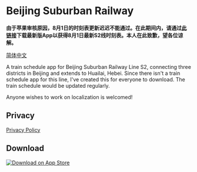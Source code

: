 # Beijing Suburban Railway

**由于苹果审核原因，8月1日的时刻表更新迟迟不能通过。在此期间内，请通过[此链接](https://testflight.apple.com/join/w1lXlVor)下载最新版App以获得8月1日最新S2线时刻表。本人在此致歉，望各位谅解。**

[简体中文](README_zh_cn.md)

A train schedule app for Beijing Suburban Railway Line S2, connecting three districts in Beijing and extends to Huailai, Hebei. Since there isn't a train schedule app for this line, I've created this for everyone to download. The train schedule would be updated regularly.

Anyone wishes to work on localization is welcomed!

## Privacy

[Privacy Policy](privacy.md)

## Download

[![Download on App Store](https://developer.apple.com/app-store/marketing/guidelines/images/badge-download-on-the-app-store.svg)](https://itunes.apple.com/us/app/北京市郊铁路/id1438805050?l=zh&ls=1&mt=8)
